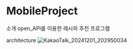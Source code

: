 # MobileProject

소개
open_API를 이용한 레시피 추천 프로그램

architecture
![KakaoTalk_20241201_202950034](https://github.com/user-attachments/assets/c714b5db-0a52-404b-a61d-3f44e3a544d7)
